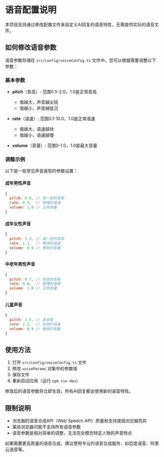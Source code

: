 # 语音配置说明

本项目支持通过修改配置文件来自定义AI回复的语音特性，无需提供实际的语音文件。

## 如何修改语音参数

语音参数存储在 `src/config/voiceConfig.ts` 文件中。您可以根据需要调整以下参数：

### 基本参数

- **pitch**（音高）: 范围0.5-2.0，1.0是正常音高
  - 值越大，声音越尖锐
  - 值越小，声音越低沉
  
- **rate**（语速）: 范围0.1-10.0，1.0是正常语速
  - 值越大，语速越快
  - 值越小，语速越慢
  
- **volume**（音量）: 范围0-1.0，1.0是最大音量

### 调整示例

以下是一些常见声音类型的参数设置：

#### 成年男性声音
```javascript
{
  pitch: 0.8, // 低一些的音高
  rate: 0.9,  // 稍慢的语速
  volume: 1.0 // 正常音量
}
```

#### 成年女性声音
```javascript
{
  pitch: 1.3, // 高一些的音高
  rate: 1.1,  // 稍快的语速
  volume: 0.9 // 稍低的音量
}
```

#### 中老年男性声音
```javascript
{
  pitch: 0.7, // 较低的音高
  rate: 0.8,  // 缓慢的语速
  volume: 1.0 // 正常音量
}
```

#### 儿童声音
```javascript
{
  pitch: 1.5, // 高音高
  rate: 1.2,  // 较快的语速
  volume: 0.9 // 稍低的音量
}
```

## 使用方法

1. 打开 `src/config/voiceConfig.ts` 文件
2. 修改 `voiceParams` 对象中的参数值
3. 保存文件
4. 重新启动应用（运行 `npm run dev`）

修改后的语音参数将立即生效，所有AI回复都会使用新的语音特性。

## 限制说明

- 浏览器的语音合成API（Web Speech API）质量和支持度因浏览器而异
- 某些浏览器可能不支持所有语音参数
- 语音参数是相对简单的调整，无法完全模仿特定人物的声音特点

如果需要更高质量的语音合成，建议使用专业的语音合成服务，如百度语音、阿里云语音等。
